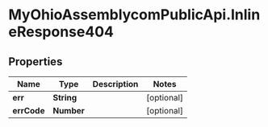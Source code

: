 # MyOhioAssemblycomPublicApi.InlineResponse404

## Properties
Name | Type | Description | Notes
------------ | ------------- | ------------- | -------------
**err** | **String** |  | [optional] 
**errCode** | **Number** |  | [optional] 
